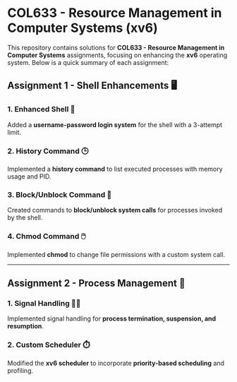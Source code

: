 # COL633 - Resource Management in Computer Systems (xv6)

This repository contains solutions for **COL633 - Resource Management in Computer Systems** assignments, focusing on enhancing the **xv6** operating system. Below is a quick summary of each assignment:

## Assignment 1 - Shell Enhancements 🖥️

### 1. Enhanced Shell 🔐

Added a **username-password login system** for the shell with a 3-attempt limit.

### 2. History Command 🕒

Implemented a **history command** to list executed processes with memory usage and PID.

### 3. Block/Unblock Command 🛑

Created commands to **block/unblock system calls** for processes invoked by the shell.

### 4. Chmod Command 🖱️

Implemented **chmod** to change file permissions with a custom system call.

---

## Assignment 2 - Process Management 🔧

### 1. Signal Handling 🛑💥

Implemented signal handling for **process termination, suspension, and resumption**.

### 2. Custom Scheduler ⏱️

Modified the **xv6 scheduler** to incorporate **priority-based scheduling** and profiling.
